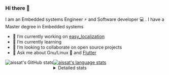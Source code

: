 ### Hi there 👋

I am an Embedded systems Engineer ⚡️ and Software developer 💻 . I have a Master degree in Embedded systems
- 🔭 I’m currently working on [easy_localization](https://pub.dev/packages/easy_localization)
- 🌱 I’m currently learning 
- 👯 I’m looking to collaborate on open source projects
- 💬 Ask me about  Gnu/Linux 🐧 and [Flutter](https://flutter.dev) 

<a href="https://profile-summary-for-github.com/user/aissat">
  <img align="left" height="170px" src="https://github-readme-stats.vercel.app/api?username=aissat&show_icons=true&line_height=27&count_private=true&include_all_commits=true" alt="aissat's GitHub stats"/>
  <img src="https://github-readme-stats.vercel.app/api/top-langs/?username=aissat&hide_langs_below=5&layout=compact" alt="aissat's language stats"/>
</a>

<details>
<summary>Detailed stats</summary>
 

### 🧐 Waka Stats

<!--START_SECTION:waka-->
![Profile Views](http://img.shields.io/badge/Profile%20Views-0-blue)

![Lines of code](https://img.shields.io/badge/From%20Hello%20World%20I%27ve%20Written-334948%20lines%20of%20code-blue)

**🐱 My Github Data** 

> 🏆 380 Contributions in the Year 2021
 > 
> 📦 43.9 kB Used in Github's Storage 
 > 
> 💼 Opted to Hire
 > 
> 📜 145 Public Repositories 
 > 
> 🔑 14 Private Repositories  
 > 
**I'm a Night 🦉** 

```text
🌞 Morning    17 commits     ░░░░░░░░░░░░░░░░░░░░░░░░░   2.96% 
🌆 Daytime    71 commits     ███░░░░░░░░░░░░░░░░░░░░░░   12.35% 
🌃 Evening    253 commits    ███████████░░░░░░░░░░░░░░   44.0% 
🌙 Night      234 commits    ██████████░░░░░░░░░░░░░░░   40.7%

```
📅 **I'm Most Productive on Tuesday** 

```text
Monday       41 commits     █░░░░░░░░░░░░░░░░░░░░░░░░   7.13% 
Tuesday      138 commits    ██████░░░░░░░░░░░░░░░░░░░   24.0% 
Wednesday    88 commits     ███░░░░░░░░░░░░░░░░░░░░░░   15.3% 
Thursday     55 commits     ██░░░░░░░░░░░░░░░░░░░░░░░   9.57% 
Friday       90 commits     ████░░░░░░░░░░░░░░░░░░░░░   15.65% 
Saturday     99 commits     ████░░░░░░░░░░░░░░░░░░░░░   17.22% 
Sunday       64 commits     ██░░░░░░░░░░░░░░░░░░░░░░░   11.13%

```


📊 **This Week I Spent My Time On** 

```text
⌚︎ Time Zone: Africa/Algiers

💬 Programming Languages: 
YAML                     11 hrs 21 mins      ██████████████░░░░░░░░░░░   56.85% 
Other                    6 hrs 28 mins       ████████░░░░░░░░░░░░░░░░░   32.38% 
Objective-C              1 hr 1 min          █░░░░░░░░░░░░░░░░░░░░░░░░   5.1% 
Cheetah                  27 mins             ░░░░░░░░░░░░░░░░░░░░░░░░░   2.3% 
Bash                     23 mins             ░░░░░░░░░░░░░░░░░░░░░░░░░   1.93%

🔥 Editors: 
VS Code                  19 hrs 58 mins      █████████████████████████   100.0%

💻 Operating System: 
Linux                    16 hrs 30 mins      ████████████████████░░░░░   82.6% 
Mac                      3 hrs 28 mins       ████░░░░░░░░░░░░░░░░░░░░░   17.4%

```

**I Mostly Code in Dart** 

```text
Dart                     19 repos            █████████░░░░░░░░░░░░░░░░   35.85% 
TypeScript               5 repos             ██░░░░░░░░░░░░░░░░░░░░░░░   9.43% 
PHP                      4 repos             ██░░░░░░░░░░░░░░░░░░░░░░░   7.55% 
Vala                     4 repos             ██░░░░░░░░░░░░░░░░░░░░░░░   7.55% 
JavaScript               4 repos             ██░░░░░░░░░░░░░░░░░░░░░░░   7.55%

```


**Timeline**

![Chart not found](https://raw.githubusercontent.com/aissat/aissat/master/charts/bar_graph.png) 


 Last Updated on 01/09/2021
<!--END_SECTION:waka-->

</details>
